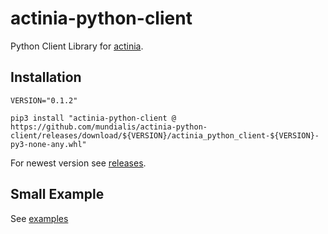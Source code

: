 # actinia-python-client

Python Client Library for [actinia](https://actinia.mundialis.de/).

## Installation

```
VERSION="0.1.2"

pip3 install "actinia-python-client @ https://github.com/mundialis/actinia-python-client/releases/download/${VERSION}/actinia_python_client-${VERSION}-py3-none-any.whl"
```
For newest version see [releases](https://github.com/mundialis/actinia-python-client/releases).

## Small Example

See [examples](https://actinia-org.github.io/actinia-python-client/03_quickstart)
